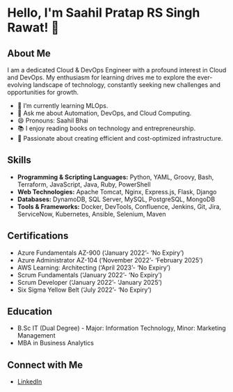 # Hello, I'm Saahil Pratap RS Singh Rawat! 👋

## About Me
I am a dedicated Cloud & DevOps Engineer with a profound interest in Cloud and DevOps. My enthusiasm for learning drives me to explore the ever-evolving landscape of technology, constantly seeking new challenges and opportunities for growth.

- 🌱 I’m currently learning MLOps.
- 💬 Ask me about Automation, DevOps, and Cloud Computing.
- 😄 Pronouns: Saahil Bhai
- 📚 I enjoy reading books on technology and entrepreneurship.
- 🚀 Passionate about creating efficient and cost-optimized infrastructure.

## Skills
- **Programming & Scripting Languages:** Python, YAML, Groovy, Bash, Terraform, JavaScript, Java, Ruby, PowerShell
- **Web Technologies:** Apache Tomcat, Nginx, Express.js, Flask, Django
- **Databases:** DynamoDB, SQL Server, MySQL, PostgreSQL, MongoDB
- **Tools & Frameworks:** Docker, DevTools, Confluence, Jenkins, Git, Jira, ServiceNow, Kubernetes, Ansible, Selenium, Maven

## Certifications
- Azure Fundamentals AZ-900 (‘January 2022’- ‘No Expiry’)
- Azure Administrator AZ-104 (‘November 2022’- ‘February 2025’)
- AWS Learning: Architecting (‘April 2023’- ‘No Expiry’)
- Scrum Fundamentals (‘January 2022’- ‘No Expiry’)
- Scrum Developer (‘January 2022’- ‘January 2025’)
- Six Sigma Yellow Belt (‘July 2022’- ‘No Expiry’)

## Education
- B.Sc IT (Dual Degree) - Major: Information Technology, Minor: Marketing Management
- MBA in Business Analytics

## Connect with Me
- [LinkedIn](http://www.linkedin.com/in/saahil-pratap-singh-21446421a/)
